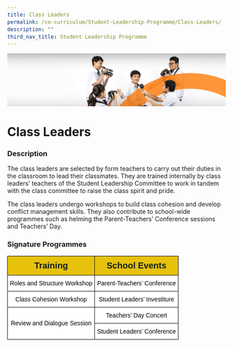 ```yaml
---
title: Class Leaders
permalink: /co-curriculum/Student-Leadership-Programme/Class-Leaders/
description: ""
third_nav_title: Student Leadership Programme
---
```

![](/images/cca.jpg)

Class Leaders
=============

### Description

The class leaders are selected by form teachers to carry out their duties in the classroom to lead their classmates. They are trained internally by class leaders’ teachers of the Student Leadership Committee to work in tandem with the class committee to raise the class spirit and pride.  
  
The class leaders undergo workshops to build class cohesion and develop conflict management skills. They also contribute to school-wide programmes such as helming the Parent-Teachers’ Conference sessions and Teachers’ Day.


### Signature Programmes

<style type="text/css">
.tg  {border-collapse:collapse;border-spacing:0;}
.tg td{border-color:black;border-style:solid;border-width:1px;font-family:Arial, sans-serif;font-size:14px;
  overflow:hidden;padding:10px 5px;word-break:normal;}
.tg th{border-color:black;border-style:solid;border-width:1px;font-family:Arial, sans-serif;font-size:14px;
  font-weight:normal;overflow:hidden;padding:10px 5px;word-break:normal;}
.tg .tg-wvsv{background-color:#E6C20C;color:#141D1C;font-size:20px;font-weight:bold;text-align:center;vertical-align:top}
.tg .tg-f4yw{background-color:#FFF;text-align:center;vertical-align:middle}
</style>
<table class="tg">
<thead>
  <tr>
    <th class="tg-wvsv">Training</th>
    <th class="tg-wvsv">School Events</th>
  </tr>
</thead>
<tbody>
  <tr>
    <td class="tg-f4yw"><span style="color:#000;background-color:#FFF">Roles and Structure Workshop</span></td>
    <td class="tg-f4yw"><span style="color:#000;background-color:#FFF">Parent-Teachers’ Conference</span></td>
  </tr>
  <tr>
    <td class="tg-f4yw"><span style="color:#000;background-color:#FFF">Class Cohesion Workshop</span></td>
    <td class="tg-f4yw"><span style="color:#000;background-color:#FFF">Student Leaders’ Investiture</span></td>
  </tr>
  <tr>
    <td class="tg-f4yw" rowspan="2"><span style="color:#000;background-color:#FFF">Review and Dialogue Session</span></td>
    <td class="tg-f4yw"><span style="color:#000;background-color:#FFF">Teachers’ Day Concert</span></td>
  </tr>
  <tr>
    <td class="tg-f4yw"><span style="color:#000;background-color:#FFF">Student Leaders’ Conference</span></td>
  </tr>
</tbody>
</table>